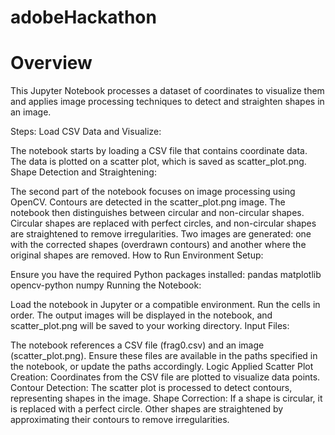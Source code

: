 # adobeHackathon
# Overview
This Jupyter Notebook processes a dataset of coordinates to visualize them and applies image processing techniques to detect and straighten shapes in an image.

Steps:
Load CSV Data and Visualize:

The notebook starts by loading a CSV file that contains coordinate data. The data is plotted on a scatter plot, which is saved as scatter_plot.png.
Shape Detection and Straightening:

The second part of the notebook focuses on image processing using OpenCV.
Contours are detected in the scatter_plot.png image. The notebook then distinguishes between circular and non-circular shapes.
Circular shapes are replaced with perfect circles, and non-circular shapes are straightened to remove irregularities.
Two images are generated: one with the corrected shapes (overdrawn contours) and another where the original shapes are removed.
How to Run
Environment Setup:

Ensure you have the required Python packages installed:
pandas
matplotlib
opencv-python
numpy
Running the Notebook:

Load the notebook in Jupyter or a compatible environment.
Run the cells in order.
The output images will be displayed in the notebook, and scatter_plot.png will be saved to your working directory.
Input Files:

The notebook references a CSV file (frag0.csv) and an image (scatter_plot.png).
Ensure these files are available in the paths specified in the notebook, or update the paths accordingly.
Logic Applied
Scatter Plot Creation: Coordinates from the CSV file are plotted to visualize data points.
Contour Detection: The scatter plot is processed to detect contours, representing shapes in the image.
Shape Correction:
If a shape is circular, it is replaced with a perfect circle.
Other shapes are straightened by approximating their contours to remove irregularities.
